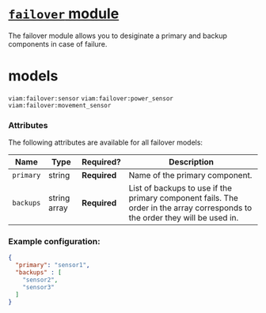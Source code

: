 # [`failover` module](<https://github.com/viam-modules/failover>)

The failover module allows you to desiginate a primary and backup components in case of failure.
# models

`viam:failover:sensor`
`viam:failover:power_sensor`
`viam:failover:movement_sensor`


### Attributes

The following attributes are available for all failover models:

| Name          | Type   | Required?    | Description                                                                                                                                                                                                                                                                                                                                                                                                                             |
| ------------- | ------ | ------------ | --------------------------------------------------------------------------------------------------------------------------------------------------------------------------------------------------------------------------------------------------------------------------------------------------------------------------------------------------------------------------------------------------------------------------------------- |
| `primary`  | string | **Required** | Name of the primary component.                                                                                                                                                                                                                   |
| `backups` | string array |  **Required**  | List of backups to use if the primary component fails. The order in the array corresponds to the order they will be used in.

### Example configuration:

```json
{
  "primary": "sensor1",
  "backups" : [
    "sensor2",
    "sensor3"
  ]
}
```
